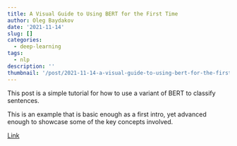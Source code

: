 ```yaml
---
title: A Visual Guide to Using BERT for the First Time
author: Oleg Baydakov
date: '2021-11-14'
slug: []
categories:
  - deep-learning
tags:
  - nlp
description: ''
thumbnail: '/post/2021-11-14-a-visual-guide-to-using-bert-for-the-first-time/images/image.png'
---
```


This post is a simple tutorial for how to use a variant of BERT to classify sentences. 

This is an example that is basic enough as a first intro, yet advanced enough to showcase some of the key concepts involved.

[Link](https://jalammar.github.io/a-visual-guide-to-using-bert-for-the-first-time/)
